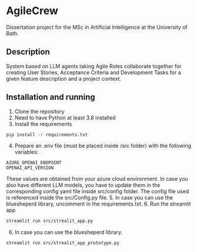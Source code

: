 # AgileCrew

Dissertation project for the MSc in Artificial Intelligence at the University of Bath.

## Description

System based on LLM agents taking Agile Roles collaborate together for creating User Stories, Acceptance Criteria and Development Tasks for a given feature description and a project context.

## Installation and running

1. Clone the repository
2. Need to have Python at least 3.8 installed
3. Install the requirements
```bash
pip install -r requirements.txt
```
4. Prepare an .env file (must be placed inside /src folder) with the following variables:
```
AZURE_OPENAI_ENDPOINT
OPENAI_API_VERSION
````
These values are obtained from your azure cloud environment.
In case you also have different LLM models, you have to update them in the corresponding config yaml file inside src/config folder.
The config file used is referenced inside the src/Config.py file.
5. In case you can use the bluesheperd library, uncomment in the requirements.txt.
6. Run the streamlit app
```bash
streamlit run src/strealit_app.py
```
6. In case you can use the bluesheperd library.
```bash
streamlit run src/strealit_app_prototype.py
```
